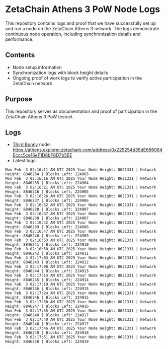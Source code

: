 # ZetaChain Athens 3 PoW Node Logs
This repository contains logs and proof that we have successfully set up and run a node on the ZetaChain Athens 3 network. The logs demonstrate continuous node operation, including synchronization details and performance.

## Contents
- Node setup information
- Synchronization logs with block height details
- Ongoing proof of work logs to verify active participation in the ZetaChain network

## Purpose
This repository serves as documentation and proof of participation in the ZetaChain Athens 3 PoW testnet.

## Logs

- [Third Bunny](https://thirdbunny.xyz/) node: https://athens.explorer.zetachain.com/address/0x225254d35dE666064Eccc5ce16eF1D8bF8D7b5EE
- Latest logs:
```
Mon Feb  3 02:16:11 AM UTC 2025 Your Node Height: 8621331 | Network Height: 8846234 | Blocks Left: 224903
Mon Feb  3 02:16:16 AM UTC 2025 Your Node Height: 8621331 | Network Height: 8846235 | Blocks Left: 224904
Mon Feb  3 02:16:21 AM UTC 2025 Your Node Height: 8621331 | Network Height: 8846236 | Blocks Left: 224905
Mon Feb  3 02:16:26 AM UTC 2025 Your Node Height: 8621331 | Network Height: 8846237 | Blocks Left: 224906
Mon Feb  3 02:16:32 AM UTC 2025 Your Node Height: 8621331 | Network Height: 8846238 | Blocks Left: 224907
Mon Feb  3 02:16:37 AM UTC 2025 Your Node Height: 8621331 | Network Height: 8846238 | Blocks Left: 224907
Mon Feb  3 02:16:42 AM UTC 2025 Your Node Height: 8621331 | Network Height: 8846239 | Blocks Left: 224908
Mon Feb  3 02:16:47 AM UTC 2025 Your Node Height: 8621331 | Network Height: 8846240 | Blocks Left: 224909
Mon Feb  3 02:16:53 AM UTC 2025 Your Node Height: 8621331 | Network Height: 8846241 | Blocks Left: 224910
Mon Feb  3 02:16:58 AM UTC 2025 Your Node Height: 8621331 | Network Height: 8846242 | Blocks Left: 224911
Mon Feb  3 02:17:03 AM UTC 2025 Your Node Height: 8621331 | Network Height: 8846243 | Blocks Left: 224912
Mon Feb  3 02:17:08 AM UTC 2025 Your Node Height: 8621331 | Network Height: 8846244 | Blocks Left: 224913
Mon Feb  3 02:17:14 AM UTC 2025 Your Node Height: 8621331 | Network Height: 8846245 | Blocks Left: 224914
Mon Feb  3 02:17:19 AM UTC 2025 Your Node Height: 8621331 | Network Height: 8846246 | Blocks Left: 224915
Mon Feb  3 02:17:24 AM UTC 2025 Your Node Height: 8621331 | Network Height: 8846246 | Blocks Left: 224915
Mon Feb  3 02:17:30 AM UTC 2025 Your Node Height: 8621331 | Network Height: 8846247 | Blocks Left: 224916
Mon Feb  3 02:17:35 AM UTC 2025 Your Node Height: 8621331 | Network Height: 8846248 | Blocks Left: 224917
Mon Feb  3 02:17:40 AM UTC 2025 Your Node Height: 8621331 | Network Height: 8846248 | Blocks Left: 224917
Mon Feb  3 02:17:46 AM UTC 2025 Your Node Height: 8621331 | Network Height: 8846249 | Blocks Left: 224918
Mon Feb  3 02:17:51 AM UTC 2025 Your Node Height: 8621331 | Network Height: 8846250 | Blocks Left: 224919
```
